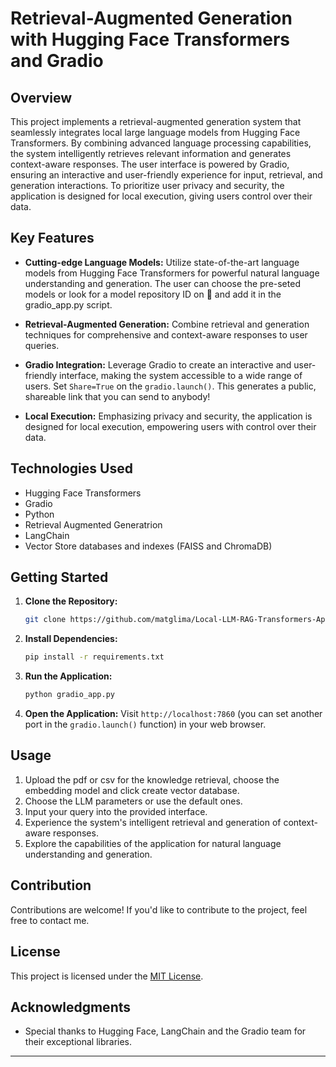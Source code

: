 # Retrieval-Augmented Generation with Hugging Face Transformers and Gradio

## Overview

This project implements a retrieval-augmented generation system that seamlessly integrates local large language models from Hugging Face Transformers. By combining advanced language processing capabilities, the system intelligently retrieves relevant information and generates context-aware responses. The user interface is powered by Gradio, ensuring an interactive and user-friendly experience for input, retrieval, and generation interactions. To prioritize user privacy and security, the application is designed for local execution, giving users control over their data.

## Key Features

- **Cutting-edge Language Models:** Utilize state-of-the-art language models from Hugging Face Transformers for powerful natural language understanding and generation. The user can choose the pre-seted models or look for a model repository ID on 🤗 and add it in the gradio_app.py script.

- **Retrieval-Augmented Generation:** Combine retrieval and generation techniques for comprehensive and context-aware responses to user queries.

- **Gradio Integration:** Leverage Gradio to create an interactive and user-friendly interface, making the system accessible to a wide range of users. Set `Share=True` on the `gradio.launch()`. This generates a public, shareable link that you can send to anybody!

- **Local Execution:** Emphasizing privacy and security, the application is designed for local execution, empowering users with control over their data.

## Technologies Used

- Hugging Face Transformers
- Gradio
- Python
- Retrieval Augmented Generatrion
- LangChain
- Vector Store databases and indexes (FAISS and ChromaDB)

## Getting Started

1. **Clone the Repository:**
    ```bash
    git clone https://github.com/matglima/Local-LLM-RAG-Transformers-App.git
    ```

2. **Install Dependencies:**
    ```bash
    pip install -r requirements.txt
    ```

3. **Run the Application:**
    ```bash
    python gradio_app.py
    ```

4. **Open the Application:**
    Visit `http://localhost:7860` (you can set another port in the `gradio.launch()` function) in your web browser.

## Usage

1. Upload the pdf or csv for the knowledge retrieval, choose the embedding model and click create vector database.
2. Choose the LLM parameters or use the default ones.
3. Input your query into the provided interface.
4. Experience the system's intelligent retrieval and generation of context-aware responses.
5. Explore the capabilities of the application for natural language understanding and generation.

## Contribution

Contributions are welcome! If you'd like to contribute to the project, feel free to contact me.

## License

This project is licensed under the [MIT License](LICENSE).

## Acknowledgments

- Special thanks to Hugging Face, LangChain and the Gradio team for their exceptional libraries.

---
